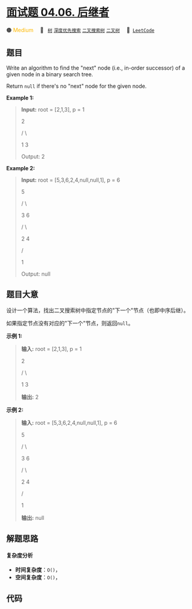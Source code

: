 # [面试题 04.06. 后继者](https://leetcode.cn/problems/successor-lcci)

🟠 <font color=#ffb800>Medium</font>&emsp; 🔖&ensp; [`树`](/outline/tag/tree.md) [`深度优先搜索`](/outline/tag/depth-first-search.md) [`二叉搜索树`](/outline/tag/binary-search-tree.md) [`二叉树`](/outline/tag/binary-tree.md)&emsp; 🔗&ensp;[`LeetCode`](https://leetcode.cn/problems/successor-lcci)

## 题目

Write an algorithm to find the "next" node (i.e., in-order successor) of a
given node in a binary search tree.

Return `null` if there's no "next" node for the given node.

**Example 1:**

> 
> 
> 
> 
> 
> **Input:** root = [2,1,3], p = 1
> 
> 
> 
>   2
> 
>  / \
> 
> 1   3
> 
> 
> 
> Output: 2

**Example 2:**

> 
> 
> 
> 
> 
> **Input:** root = [5,3,6,2,4,null,null,1], p = 6
> 
> 
> 
> > 
>   5
> 
> > 
>  / \
> 
> > 
> 3   6
> 
>    / \
> 
>   2   4
> 
>  /   
> 
> 1
> 
> 
> 
> Output: null


## 题目大意

设计一个算法，找出二叉搜索树中指定节点的"下一个"节点（也即中序后继）。

如果指定节点没有对应的"下一个"节点，则返回`null`。

**示例 1:**

> 
> 
> 
> 
> 
> **输入:** root = [2,1,3], p = 1
> 
> 
> 
>   2
> 
>  / \
> 
> 1   3
> 
> 
> 
> **输出:** 2

**示例 2:**

> 
> 
> 
> 
> 
> **输入:** root = [5,3,6,2,4,null,null,1], p = 6
> 
> 
> 
> > 
>   5
> 
> > 
>  / \
> 
> > 
> 3   6
> 
>    / \
> 
>   2   4
> 
>  /   
> 
> 1
> 
> 
> 
> **输出:** null


## 解题思路

#### 复杂度分析

- **时间复杂度**：`O()`，
- **空间复杂度**：`O()`，

## 代码

```javascript

```